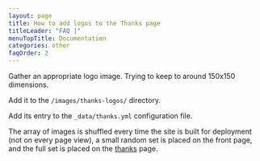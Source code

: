 ```yaml
---
layout: page
title: How to add logos to the Thanks page
titleLeader: "FAQ |"
menuTopTitle: Documentation
categories: other
faqOrder: 2
---
```


Gather an appropriate logo image. Trying to keep to around 150x150 dimensions.

Add it to the `/images/thanks-logos/` directory.

Add its entry to the `_data/thanks.yml` configuration file.

The array of images is shuffled every time the site is built for deployment (not on every page view), a small random set is placed on the front page, and the full set is placed on the [thanks](/about/thanks/) page.
